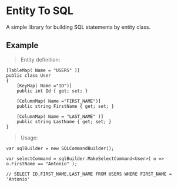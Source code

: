 # Entity To SQL

A simple library for building SQL statements by entity class.

## Example

> Entity definition:

    [TableMap( Name = "USERS" )]
    public class User
    {
        [KeyMap( Name ="ID")]
        public int Id { get; set; }

        [ColumnMap( Name ="FIRST_NAME")]
        public string FirstName { get; set; }

        [ColumnMap( Name = "LAST_NAME" )]
        public string LastName { get; set; }
    }

> Usage:

    var sqlBuilder = new SQLCommandBuilder();

    var selectCommand = sqlBuilder.MakeSelectCommand<User>( o => o.FirstName == "Antonio" );

    // SELECT ID,FIRST_NAME,LAST_NAME FROM USERS WHERE FIRST_NAME = 'Antonio'
